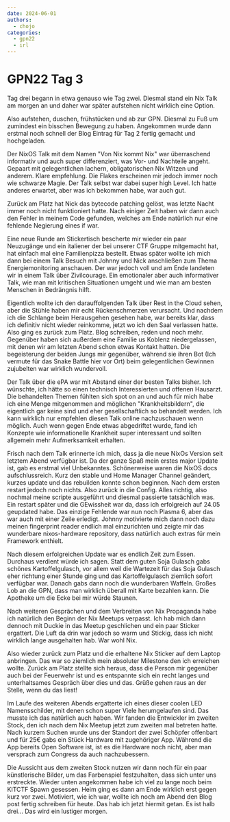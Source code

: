 ```yaml
---
date: 2024-06-01
authors:
  - chojo  
categories:
  - gpn22
  - irl
---
```


# GPN22 Tag 3

Tag drei begann in etwa genauso wie Tag zwei. Diesmal stand ein Nix Talk am morgen an und daher war später aufstehen nicht wirklich eine Option.

Also aufstehen, duschen, frühstücken und ab zur GPN. Diesmal zu Fuß um zumindest ein bisschen Bewegung zu haben. Angekommen wurde dann erstmal noch schnell der Blog Eintrag für Tag 2 fertig gemacht und hochgeladen.

Der NixOS Talk mit dem Namen "Von Nix kommt Nix" war überraschend informativ und auch super differenziert, was Vor- und Nachteile angeht. Gepaart mit gelegentlichen lachern, obligatorischen Nix Witzen und anderem. Klare empfehlung. Die Flakes erscheinen mir jedoch immer noch wie schwarze Magie. Der Talk selbst war dabei super high Level. Ich hatte anderes erwartet, aber was ich bekommen habe, war auch gut.

Zurück am Platz hat Nick das bytecode patching gelöst, was letzte Nacht immer noch nicht funktioniert hatte. Nach einiger Zeit haben wir dann auch den Fehler in meinem Code gefunden, welches am Ende natürlich nur eine fehlende Negierung eines if war.

Eine neue Runde am Stickertisch bescherte mir wieder ein paar Neuzugänge und ein italiener der bei unserer CTF Gruppe mitgemacht hat, hat einfach mal eine Familienpizza bestellt. Etwas später wollte ich mich dann bei einem Talk Besuch mit Johnny und Nick anschließen zum Thema Energiemonitoring anschauen. Der war jedoch voll und am Ende landeten wir in einem Talk über Zivilcourage. Ein emotionaler aber auch informativer Talk, wie man mit kritischen Situationen umgeht und wie man am besten Menschen in Bedrängnis hilft.

Eigentlich wollte ich den darauffolgenden Talk über Rest in the Cloud sehen, aber die Stühle haben mir echt Rückenschmerzen verursacht. Und nachdem ich die Schlange beim Herausgehen gesehen habe, war bereits klar, dass ich definitiv nicht wieder reinkomme, jetzt wo ich den Saal verlassen hatte. Also ging es zurück zum Platz. Blog schreiben, reden und noch mehr. Gegenüber haben sich außerdem eine Familie us Koblenz niedergelassen, mit denen wir am letzten Abend schon etwas Kontakt hatten. Die begeisterung der beiden Jungs mir gegenüber, während sie ihren Bot (Ich vermute für das Snake Battle hier vor Ort) beim gelegentlichen Gewinnen zujubelten war wirklich wundervoll.

Der Talk über die ePA war mit Abstand einer der besten Talks bisher. Ich wünschte, ich hätte so einen technisch Interessierten und offenen Hausarzt. Die behandelten Themen fühlten sich spot on an und auch für mich habe ich eine Menge mitgenommen and möglichen "Krankheitsbildern", die eigentlich gar keine sind und eher gesellschaftlich so behandelt werden. Ich kann wirklich nur empfehlen diesen Talk online nachzuschauen wenn möglich. Auch wenn gegen Ende etwas abgedriftet wurde, fand ich Konzepte wie informationelle Krankheit super interessant und sollten allgemein mehr Aufmerksamkeit erhalten.

Frisch nach dem Talk erinnerte ich mich, dass ja die neue NixOs Version seit letztem Abend verfügbar ist. Da der ganze Spaß mein erstes major Update ist, gab es erstmal viel Unbekanntes. Schönerweise waren die NixOS docs aufschlussreich. Kurz den stable und Home Manager Channel geändert, kurzes update und das rebuilden konnte schon beginnen. Nach dem ersten restart jedoch noch nichts. Also zurück in die Config. Alles richtig, also nochmal meine scripte ausgeführt und diesmal passierte tatsächlich was. Ein restart später und die GEwissheit war da, dass ich erfolgreich auf 24.05 geupdated habe. Das einzige Fehlende war nun noch Plasma 6, aber das war auch mit einer Zeile erledigt. Johnny motivierte mich dann noch dazu meinen fingerprint reader endlich mal einzurichten und zeigte mir das wunderbare nixos-hardware repository, dass natürlich auch extras für mein Framework enthielt. 

Nach diesem erfolgreichen Update war es endlich Zeit zum Essen. Durchaus verdient würde ich sagen. Statt dem guten Soja Gulasch gabs schönes Kartoffelgulasch, vor allem weil die Wartezeit für das Soja Gulasch eher richtung einer Stunde ging und das Kartoffelgulasch ziemlich sofort verfügbar war. Danach gabs dann noch die wunderbaren Waffeln. Großes Lob an die GPN, dass man wirklich überall mit Karte bezahlen kann. Die Apotheke um die Ecke bei mir würde Staunen.

Nach weiteren Gesprächen und dem Verbreiten von Nix Propaganda habe ich natürlich den Beginn der Nix Meetups verpasst. Ich hab mich dann dennoch mit Duckie in das Meetup geschlichen und ein paar Sticker ergattert. Die Luft da drin war jedoch so warm und Stickig, dass ich nicht wirklich lange ausgehalten hab. War wohl Nix.

Also wieder zurück zum Platz und die erhaltene Nix Sticker auf dem Laptop anbringen. Das war so ziemlich mein absoluter Milestone den ich erreichen wollte. Zurück am Platz stellte sich heraus, dass die Person mir gegenüber auch bei der Feuerwehr ist und es entspannte sich ein recht langes und unterhaltsames Gespräch über dies und das. Grüße gehen raus an der Stelle, wenn du das liest!

Im Laufe des weiteren Abends ergatterte ich eines dieser coolen LED Namensschilder, mit denen schon super Viele herumgelaufen sind. Das musste ich das natürlich auch haben. Wir fanden die Entwickler im zweiten Stock, den ich nach dem Nix Meetup jetzt zum zweiten mal betreten hatte. Nach kurzem Suchen wurde uns der Standort der zwei Schöpfer offenbart und für 25€ gabs ein Stück Hardware mit zugehöriger App. Während die App bereits Open Software ist, ist es die Hardware noch nicht, aber man versprach zum Congress da auch nachzubessern.

Die Aussicht aus dem zweiten Stock nutzen wir dann noch für ein paar künstlerische Bilder, um das Farbenspiel festzuhalten, dass sich unter uns erstreckte. Wieder unten angekommen habe ich viel zu lange noch beim KITCTF Spawn gesessen. Heim ging es dann am Ende wirklich erst gegen kurz vor zwei. Motiviert, wie ich war, wollte ich noch am Abend den Blog post fertig schreiben für heute. Das hab ich jetzt hiermit getan. Es ist halb drei... Das wird ein lustiger morgen.


